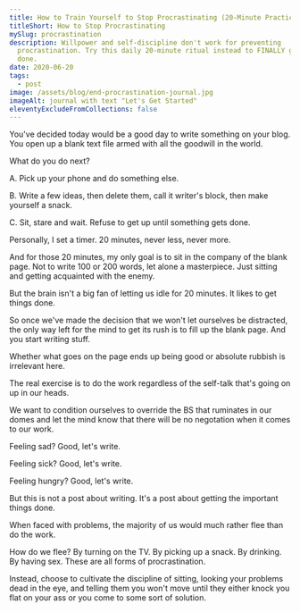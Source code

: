 ```yaml
---
title: How to Train Yourself to Stop Procrastinating (20-Minute Practice)
titleShort: How to Stop Procrastinating
mySlug: procrastination
description: Willpower and self-discipline don't work for preventing
  procrastination. Try this daily 20-minute ritual instead to FINALLY get things
  done.
date: 2020-06-20
tags:
  - post
image: /assets/blog/end-procrastination-journal.jpg
imageAlt: journal with text "Let's Get Started"
eleventyExcludeFromCollections: false
---
```


You've decided today would be a good day to write something on your blog. You open up a blank text file armed with all the goodwill in the world.

What do you do next?

A. Pick up your phone and do something else.

B. Write a few ideas, then delete them, call it writer's block, then make yourself a snack.

C. Sit, stare and wait. Refuse to get up until something gets done.

Personally, I set a timer. 20 minutes, never less, never more.

And for those 20 minutes, my only goal is to sit in the company of the blank page. Not to write 100 or 200 words, let alone a masterpiece. Just sitting and getting acquainted with the enemy.

But the brain isn't a big fan of letting us idle for 20 minutes. It likes to get things done.

So once we've made the decision that we won't let ourselves be distracted, the only way left for the mind to get its rush is to fill up the blank page. And you start writing stuff.

Whether what goes on the page ends up being good or absolute rubbish is irrelevant here.

The real exercise is to do the work regardless of the self-talk that's going on up in our heads.

We want to condition ourselves to override the BS that ruminates in our domes and let the mind know that there will be no negotation when it comes to our work.

Feeling sad? Good, let's write.

Feeling sick? Good, let's write.

Feeling hungry? Good, let's write.

But this is not a post about writing. It's a post about getting the important things done.

When faced with problems, the majority of us would much rather flee than do the work.

How do we flee? By turning on the TV. By picking up a snack. By drinking. By having sex. These are all forms of procrastination.

Instead, choose to cultivate the discipline of sitting, looking your problems dead in the eye, and telling them you won't move until they either knock you flat on your ass or you come to some sort of solution.
